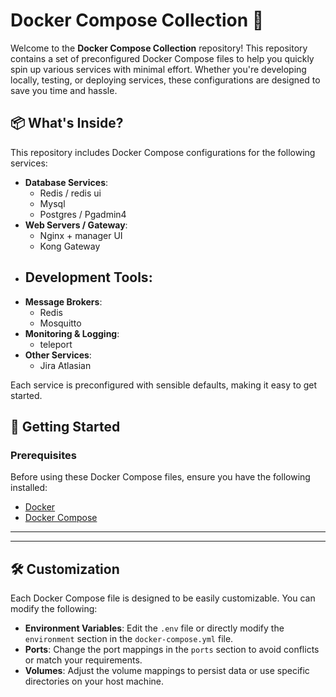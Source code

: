 # Docker Compose Collection 🐳

Welcome to the **Docker Compose Collection** repository! This repository contains a set of preconfigured Docker Compose files to help you quickly spin up various services with minimal effort. Whether you're developing locally, testing, or deploying services, these configurations are designed to save you time and hassle.


## 📦 **What's Inside?**

This repository includes Docker Compose configurations for the following services:

- **Database Services**:
  - Redis / redis ui
  - Mysql
  - Postgres / Pgadmin4 
- **Web Servers / Gateway**:
  - Nginx + manager UI
  - Kong Gateway
- **Development Tools**:
    -   
- **Message Brokers**:
  - Redis
  - Mosquitto
- **Monitoring & Logging**:
  - teleport
- **Other Services**:
  - Jira Atlasian

Each service is preconfigured with sensible defaults, making it easy to get started.


## 🚀 **Getting Started**

### Prerequisites

Before using these Docker Compose files, ensure you have the following installed:

- [Docker](https://docs.docker.com/get-docker/)
- [Docker Compose](https://docs.docker.com/compose/install/)

---


---

## 🛠 **Customization**

Each Docker Compose file is designed to be easily customizable. You can modify the following:

- **Environment Variables**: Edit the `.env` file or directly modify the `environment` section in the `docker-compose.yml` file.
- **Ports**: Change the port mappings in the `ports` section to avoid conflicts or match your requirements.
- **Volumes**: Adjust the volume mappings to persist data or use specific directories on your host machine.